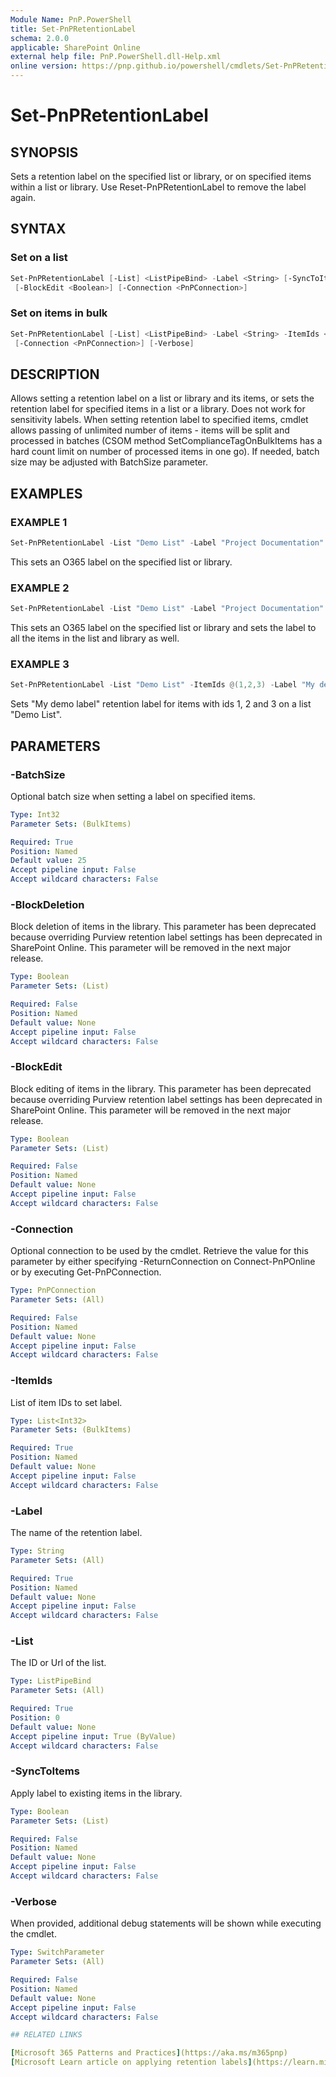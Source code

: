 ```yaml
---
Module Name: PnP.PowerShell
title: Set-PnPRetentionLabel
schema: 2.0.0
applicable: SharePoint Online
external help file: PnP.PowerShell.dll-Help.xml
online version: https://pnp.github.io/powershell/cmdlets/Set-PnPRetentionLabel.html
---
```

 
# Set-PnPRetentionLabel

## SYNOPSIS
Sets a retention label on the specified list or library, or on specified items within a list or library. Use Reset-PnPRetentionLabel to remove the label again.

## SYNTAX

### Set on a list
```powershell
Set-PnPRetentionLabel [-List] <ListPipeBind> -Label <String> [-SyncToItems <Boolean>] [-BlockDeletion <Boolean>]
 [-BlockEdit <Boolean>] [-Connection <PnPConnection>] 
```

### Set on items in bulk
```powershell
Set-PnPRetentionLabel [-List] <ListPipeBind> -Label <String> -ItemIds <List<Int32>> [-BatchSize <Int32>] 
 [-Connection <PnPConnection>] [-Verbose]
```

## DESCRIPTION
Allows setting a retention label on a list or library and its items, or sets the retention label for specified items in a list or a library. Does not work for sensitivity labels.
When setting retention label to specified items, cmdlet allows passing of unlimited number of items - items will be split and processed in batches (CSOM method SetComplianceTagOnBulkItems has a hard count limit on number of processed items in one go). If needed, batch size may be adjusted with BatchSize parameter.

## EXAMPLES

### EXAMPLE 1
```powershell
Set-PnPRetentionLabel -List "Demo List" -Label "Project Documentation"
```

This sets an O365 label on the specified list or library. 

### EXAMPLE 2
```powershell
Set-PnPRetentionLabel -List "Demo List" -Label "Project Documentation" -SyncToItems $true
```

This sets an O365 label on the specified list or library and sets the label to all the items in the list and library as well.

### EXAMPLE 3
```powershell
Set-PnPRetentionLabel -List "Demo List" -ItemIds @(1,2,3) -Label "My demo label"
```

Sets "My demo label" retention label for items with ids 1, 2 and 3 on a list "Demo List".

## PARAMETERS

### -BatchSize
Optional batch size when setting a label on specified items.

```yaml
Type: Int32
Parameter Sets: (BulkItems)

Required: True
Position: Named
Default value: 25
Accept pipeline input: False
Accept wildcard characters: False
```

### -BlockDeletion
Block deletion of items in the library. This parameter has been deprecated because overriding Purview retention label settings has been deprecated in SharePoint Online. This parameter will be removed in the next major release.

```yaml
Type: Boolean
Parameter Sets: (List)

Required: False
Position: Named
Default value: None
Accept pipeline input: False
Accept wildcard characters: False
```

### -BlockEdit
Block editing of items in the library. This parameter has been deprecated because overriding Purview retention label settings has been deprecated in SharePoint Online. This parameter will be removed in the next major release.

```yaml
Type: Boolean
Parameter Sets: (List)

Required: False
Position: Named
Default value: None
Accept pipeline input: False
Accept wildcard characters: False
```

### -Connection
Optional connection to be used by the cmdlet. Retrieve the value for this parameter by either specifying -ReturnConnection on Connect-PnPOnline or by executing Get-PnPConnection.

```yaml
Type: PnPConnection
Parameter Sets: (All)

Required: False
Position: Named
Default value: None
Accept pipeline input: False
Accept wildcard characters: False
```
### -ItemIds
List of item IDs to set label. 

```yaml
Type: List<Int32>
Parameter Sets: (BulkItems)

Required: True
Position: Named
Default value: None
Accept pipeline input: False
Accept wildcard characters: False
```

### -Label
The name of the retention label.

```yaml
Type: String
Parameter Sets: (All)

Required: True
Position: Named
Default value: None
Accept pipeline input: False
Accept wildcard characters: False
```

### -List
The ID or Url of the list.

```yaml
Type: ListPipeBind
Parameter Sets: (All)

Required: True
Position: 0
Default value: None
Accept pipeline input: True (ByValue)
Accept wildcard characters: False
```

### -SyncToItems
Apply label to existing items in the library.

```yaml
Type: Boolean
Parameter Sets: (List)

Required: False
Position: Named
Default value: None
Accept pipeline input: False
Accept wildcard characters: False
```

### -Verbose
When provided, additional debug statements will be shown while executing the cmdlet.

```yaml
Type: SwitchParameter
Parameter Sets: (All)

Required: False
Position: Named
Default value: None
Accept pipeline input: False
Accept wildcard characters: False

## RELATED LINKS

[Microsoft 365 Patterns and Practices](https://aka.ms/m365pnp)
[Microsoft Learn article on applying retention labels](https://learn.microsoft.com/en-us/sharepoint/dev/apis/csom-methods-for-applying-retention-labels)

